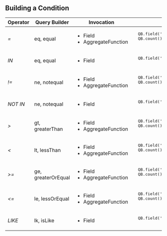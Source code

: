 ## Building a Condition

<table>
<thead>
<tr>
  <th>Operator</th>
  <th>Query Builder</th>
  <th>Invocation</th>
  <th>Example</th>
</tr>
</thead>
<tbody><tr>
  <td><em>=</em></td>
  <td>eq, equal</td>
  <td>
    <ul>
      <li>Field</li>
      <li>AggregateFunction</li>
    </ul>
  </td>
  <td><pre lang="apex">
  QB.field('Name').eq('Value') // Field - SOQL : Name = 'Value'
  QB.count().eq(1) // AggregateFunction - SOQL : COUNT() = 1
  </pre></td>
</tr>
<tr></tr>
<tr>
  <td><em>IN</em></td>
  <td>eq, equal</td>
  <td>  
    <ul>
      <li>Field</li>
    </ul>
  </td>
  <td><pre lang="apex">
  QB.field('Name').eq(new List&lt;String&gt;{'Value1','Value2'}) // - SOQL : Name IN ('Value1','Value2')
  </pre></td>
</tr>
<tr></tr>
<tr>
  <td><em>!=</em></td>
  <td>ne, notequal</td>
  <td>
    <ul>
      <li>Field</li>
      <li>AggregateFunction</li>
    </ul>
  </td>
  <td><pre lang="apex">
  QB.field('Name').ne('Value') // Field
  QB.count().ne(1) // AggregateFunction
  </pre></td>
</tr>
<tr></tr>
<tr>
  <td><em>NOT IN</em></td>
  <td>ne, notequal</td>
  <td>    
    <ul>
      <li>Field</li>
    </ul>
  </td>
  <td><pre lang="apex">
  QB.field('Name').ne(new List&lt;String&gt;{'Value1','Value2'})
  </pre></td>
</tr>
<tr></tr>
<tr>
  <td><em>&gt;</em></td>
  <td>gt, greaterThan</td>
  <td>  
    <ul>
      <li>Field</li>
      <li>AggregateFunction</li>
    </ul>
  </td>
  <td><pre lang="apex">
  QB.field('Name').gt('Value') // Field
  QB.count().gt(1) // AggregateFunction
  </pre></td>
</tr>
<tr></tr>
<tr>
  <td><em>&lt;</em></td>
  <td>lt, lessThan</td>
  <td>  
    <ul>
      <li>Field</li>
      <li>AggregateFunction</li>
    </ul>
  </td>
  <td><pre lang="apex">
  QB.field('Name').lt('Value') // Field
  QB.count().lt(1) // AggregateFunction
  </pre></td>
</tr>
<tr></tr>
<tr>
  <td><em>&gt;=</em></td>
  <td>ge, greaterOrEqual</td>
  <td>  
    <ul>
      <li>Field</li>
      <li>AggregateFunction</li>
    </ul>
  </td>
  <td><pre lang="apex">
  QB.field('Name').ge('Value') // Field
  QB.count().ge(1) // AggregateFunction
  </pre></td>
</tr>
<tr></tr>
<tr>
  <td><em>&lt;=</em></td>
  <td>le, lessOrEqual</td>
  <td>  
    <ul>
      <li>Field</li>
      <li>AggregateFunction</li>
    </ul>
  </td>
  <td><pre lang="apex">
  QB.field('Name').le('Value') // Field
  QB.count().le(1) // AggregateFunction
  </pre></td>
</tr>
<tr></tr>
<tr>
  <td><em>LIKE</em></td>
  <td>lk, isLike</td>
  <td>    
    <ul>
      <li>Field</li>
    </ul>
  </td>
  <td><pre lang="apex">
  QB.field('Name').lk('Value') 
  </pre></td>
</tr>
</tbody>
</table>
